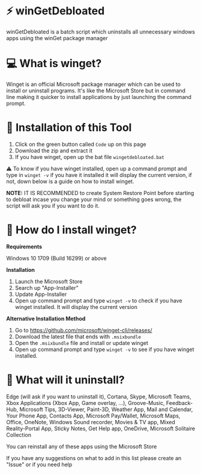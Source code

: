 # ⚡ winGetDebloated
winGetDebloated is a batch script which uninstalls all unnecessary windows apps using the winGet package manager

# 💻 What is winget?
Winget is an official Microsoft package manager which can be used to install or uninstall programs.
It's like the Microsoft Store but in command line making it quicker to install applications by just launching the command prompt.

# 🚀 Installation of this Tool
1. Click on the green button called `Code` up on this page
2. Download the zip and extract it
3. If you have winget, open up the bat file `wingetdebloated.bat`

⚠️ To know if you have winget installed, open up a command prompt and type in `winget -v` if you have it installed it will display the current version, if not, down below is a guide on how to install winget.

**NOTE:** IT IS RECOMMENDED to create System Restore Point before starting to debloat incase you change your mind or something goes wrong, the script will ask you if you want to do it.

# 👾 How do I install winget?

**Requirements**

Windows 10 1709 (Build 16299) or above

**Installation**
1. Launch the Microsoft Store
2. Search up "App-Installer"
3. Update App-Installer
4. Open up command prompt and type `winget -v` to check if you have winget installed. It will display the current version

**Alternative Installation Method**
1. Go to https://github.com/microsoft/winget-cli/releases/
2. Download the latest file that ends with `.msixbundle`
3. Open the `.msixbundle` file and install or update winget
4. Open up command prompt and type `winget -v` to see if you have winget installed.

# 🍵 What will it uninstall?
Edge (will ask if you want to uninstall it), Cortana, Skype, Microsoft Teams, Xbox Applications (Xbox App, Game overlay, ...), Groove-Music, Feedback-Hub, Microsoft Tips, 3D-Viewer, Paint-3D, Weather App, Mail and Calendar, Your Phone App, Contacts App, Microsoft Pay/Wallet, Microsoft Maps, Office, OneNote, Windows Sound recorder, Movies & TV app, Mixed Reality-Portal App, Sticky Notes, Get Help app, OneDrive, Microsoft Solitaire Collection


You can reinstall any of these apps using the Microsoft Store


If you have any suggestions on what to add in this list please create an "Issue" or if you need help
